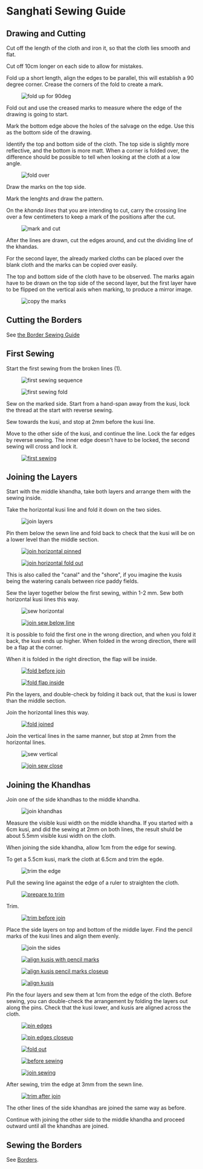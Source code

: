 # Sanghati Sewing Guide

## Drawing and Cutting

Cut off the length of the cloth and iron it, so that the cloth lies smooth and flat.

Cut off 10cm longer on each side to allow for mistakes.

Fold up a short length, align the edges to be parallel, this will establish a 90
degree corner. Crease the corners of the fold to create a mark.

<figure>

![fold up for 90deg](/img/sanghati/figures/fold-up-for-90deg.jpg)

</figure>

Fold out and use the creased marks to measure where the edge of the drawing is
going to start.

Mark the bottom edge above the holes of the salvage on the edge. Use this as the
bottom side of the drawing.

Identify the top and bottom side of the cloth. The top side is slightly more
reflective, and the bottom is more matt. When a corner is folded over, the
difference should be possible to tell when looking at the cloth at a low angle.

<figure>

![fold over](/img/sanghati/figures/fold-over-for-top-bottom.jpg)

</figure>

Draw the marks on the top side.

Mark the lenghts and draw the pattern.

On the *khanda lines* that you are intending to cut, carry the crossing line
over a few centimeters to keep a mark of the positions after the cut.

<figure>

![mark and cut](/img/sanghati/figures/mark-and-cut.jpg)

</figure>

After the lines are drawn, cut the edges around, and cut the dividing line of
the khandas.

For the second layer, the already marked cloths can be placed over the blank
cloth and the marks can be copied over easily.

The top and bottom side of the cloth have to be observed. The marks again have
to be drawn on the top side of the second layer, but the first layer have to be
flipped on the vertical axis when marking, to produce a mirror image.

<figure>

![copy the marks](/img/sanghati/figures/copy-the-marks.jpg)

</figure>

## Cutting the Borders

See [the Border Sewing Guide](/en/borders)

## First Sewing

Start the first sewing from the broken lines (1).

<figure>

![first sewing sequence](/img/sanghati/figures/first-sewing-sequence.jpg)

</figure>

<figure>

![first sewing fold](/img/sanghati/figures/first-sewing-fold.jpg)

</figure>

Sew on the marked side. Start from a hand-span away from the kusi, lock the
thread at the start with reverse sewing.

Sew towards the kusi, and stop at 2mm before the kusi line.

Move to the other side of the kusi, and continue the line. Lock the far edges by
reverse sewing. The inner edge doesn't have to be locked, the second sewing will
cross and lock it.

<figure>

[![first sewing](/img/sanghati/photos/first-sewing-w500.jpg)](/img/sanghati/photos/first-sewing-orig.jpg)

</figure>

## Joining the Layers

Start with the middle khandha, take both layers and arrange them with the sewing inside.

Take the horizontal kusi line and fold it down on the two sides.

<figure>

![join layers](/img/sanghati/figures/join-layers.jpg)

</figure>

Pin them below the sewn line and fold back to check that the kusi will be on a
lower level than the middle section.

<figure>

[![join horizontal pinned](/img/sanghati/photos/join-horizontal-pinned-w500.jpg)](/img/sanghati/photos/join-horizontal-pinned-orig.jpg)

</figure>

<figure>

[![join horizontal fold out](/img/sanghati/photos/join-horizontal-fold-out-w500.jpg)](/img/sanghati/photos/join-horizontal-fold-out-orig.jpg)

</figure>

This is also called the "canal" and the "shore", if you imagine the kusis being
the watering canals between rice paddy fields.

Sew the layer together below the first sewing, within 1-2 mm. Sew both
horizontal kusi lines this way.

<figure>

![sew horizontal](/img/sanghati/figures/sew-horizontal-lines.jpg)

</figure>

<figure>

[![join sew below line](/img/sanghati/photos/join-sew-below-line-w500.jpg)](/img/sanghati/photos/join-sew-below-line-orig.jpg)

</figure>

It is possible to fold the first one in the wrong direction, and when you fold
it back, the kusi ends up higher. When folded in the wrong direction, there will
be a flap at the corner.

When it is folded in the right direction, the flap will be inside.

<figure>

[![fold before join](/img/sanghati/photos/fold-before-join-w500.jpg)](/img/sanghati/photos/fold-before-join-orig.jpg)

</figure>

<figure>

[![fold flap inside](/img/sanghati/photos/fold-flap-inside-w500.jpg)](/img/sanghati/photos/fold-flap-inside-orig.jpg)

</figure>

Pin the layers, and double-check by folding it back out, that the kusi is lower
than the middle section.

Join the horizontal lines this way.

<figure>

[![fold joined](/img/sanghati/photos/fold-joined-w500.jpg)](/img/sanghati/photos/fold-joined-orig.jpg)

</figure>

Join the vertical lines in the same manner, but stop at 2mm from the horizontal lines.

<figure>

![sew vertical](/img/sanghati/figures/sew-vertical-lines.jpg)

</figure>

<figure>

[![join sew close](/img/sanghati/photos/join-sew-close-w500.jpg)](/img/sanghati/photos/join-sew-close-orig.jpg)

</figure>

## Joining the Khandhas

Join one of the side khandhas to the middle khandha.

<figure>

![join khandhas](/img/sanghati/figures/join-khandhas.jpg)

</figure>

Measure the visible kusi width on the middle khandha. If you started with a 6cm
kusi, and did the sewing at 2mm on both lines, the result shuld be about 5.5mm
visible kusi width on the cloth.

When joining the side khandha, allow 1cm from the edge for sewing.

To get a 5.5cm kusi, mark the cloth at 6.5cm and trim the egde.

<figure>

![trim the edge](/img/sanghati/figures/trim-the-edge.jpg)

</figure>

Pull the sewing line against the edge of a ruler to straighten the cloth.

<figure>

[![prepare to trim](/img/sanghati/photos/khandhas-prepare-to-trim-w500.jpg)](/img/sanghati/photos/khandhas-prepare-to-trim-orig.jpg)

</figure>

Trim.

<figure>

[![trim before join](/img/sanghati/photos/khandhas-trim-before-join-w500.jpg)](/img/sanghati/photos/khandhas-trim-before-join-orig.jpg)

</figure>

Place the side layers on top and bottom of the middle layer. Find the pencil
marks of the kusi lines and align them evenly.

<figure>

![join the sides](/img/sanghati/figures/join-sides.jpg)

</figure>

<figure>

[![align kusis with pencil marks](/img/sanghati/photos/khandhas-align-kusis-pencil-mark-w500.jpg)](/img/sanghati/photos/khandhas-align-kusis-pencil-mark-orig.jpg)

</figure>

<figure>

[![align kusis pencil marks closeup](/img/sanghati/photos/khandhas-align-kusis-pencil-mark-closeup-w500.jpg)](/img/sanghati/photos/khandhas-align-kusis-pencil-mark-closeup-orig.jpg)

</figure>

<figure>

[![align kusis](/img/sanghati/photos/khandhas-align-kusis-w500.jpg)](/img/sanghati/photos/khandhas-align-kusis-orig.jpg)

</figure>

Pin the four layers and sew them at 1cm from the edge of the cloth. Before
sewing, you can double-check the arrangement by folding the layers out along the
pins. Check that the kusi lower, and kusis are aligned across the cloth.

<figure>

[![pin edges](/img/sanghati/photos/khandhas-pin-edges-w500.jpg)](/img/sanghati/photos/khandhas-pin-edges-orig.jpg)

</figure>

<figure>

[![pin edges closeup](/img/sanghati/photos/khandhas-pin-edges-closeup-w500.jpg)](/img/sanghati/photos/khandhas-pin-edges-closeup-orig.jpg)

</figure>

<figure>

[![fold out](/img/sanghati/photos/khandhas-fold-out-w500.jpg)](/img/sanghati/photos/khandhas-fold-out-orig.jpg)

</figure>

<figure>

[![before sewing](/img/sanghati/photos/khandhas-before-sewing-w500.jpg)](/img/sanghati/photos/khandhas-before-sewing-orig.jpg)

</figure>

<figure>

[![join sewing](/img/sanghati/photos/khandhas-join-sewing-w500.jpg)](/img/sanghati/photos/khandhas-join-sewing-orig.jpg)

</figure>

After sewing, trim the edge at 3mm from the sewn line.

<figure>

[![trim after join](/img/sanghati/photos/khandhas-trim-after-join-w500.jpg)](/img/sanghati/photos/khandhas-trim-after-join-orig.jpg)

</figure>

The other lines of the side khandhas are joined the same way as before.

Continue with joining the other side to the middle khandha and proceed outward
until all the khandhas are joined.

## Sewing the Borders

See [Borders](/en/borders).


